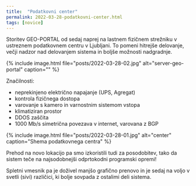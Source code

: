 ```yaml
---
title:  "Podatkovni center"
permalink: 2022-03-28-podatkovni-center.html
tags: [novice]
---
```


Storitev GEO-PORTAL od sedaj naprej na lastnem fizičnem strežniku v ustreznem podatkovnem centru v Ljubljani. To pomeni hitrejše delovanje, 
večji nadzor nad delovanjem sistema in boljše možnosti nadgradnje.

{% include image.html file="posts/2022-03-28-02.jpg" alt="server-geo-portal" caption="" %}

Značilnosti:
- neprekinjeno električno napajanje (UPS, Agregat)
- kontrola fizičnega dostopa
- varovanje s kamero in varnostnim sistemom vstopa
- klimatiziran prostor
- DDOS zaščita
- 1000 Mb/s simetrična povezava v internet, varovana z BGP

{% include image.html file="posts/2022-03-28-01.jpg" alt="center" caption="Shema podatkovnega centra" %}

Prehod na novo lokacijo pa smo izkoristili tudi za posodobitev, tako da sistem teče na najsodobnejši odprtokodni programski opremi!

Spletni vmesnik pa je doživel manjšo grafično prenovo in je sedaj na voljo v svetli (sivi) različici, ki bolje sovpada z ostalimi deli sistema.

